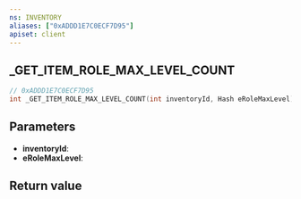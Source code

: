 ```yaml
---
ns: INVENTORY
aliases: ["0xADDD1E7C0ECF7D95"]
apiset: client
---
```

## _GET_ITEM_ROLE_MAX_LEVEL_COUNT

```c
// 0xADDD1E7C0ECF7D95
int _GET_ITEM_ROLE_MAX_LEVEL_COUNT(int inventoryId, Hash eRoleMaxLevel);
```


## Parameters
* **inventoryId**:
* **eRoleMaxLevel**:

## Return value